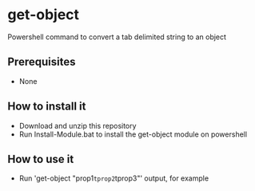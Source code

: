 # get-object
Powershell command to convert a tab delimited string to an object

## Prerequisites
- None

## How to install it
- Download and unzip this repository
- Run Install-Module.bat to install the get-object module on powershell

## How to use it
- Run 'get-object "prop1`tprop2`tprop3"' output, for example